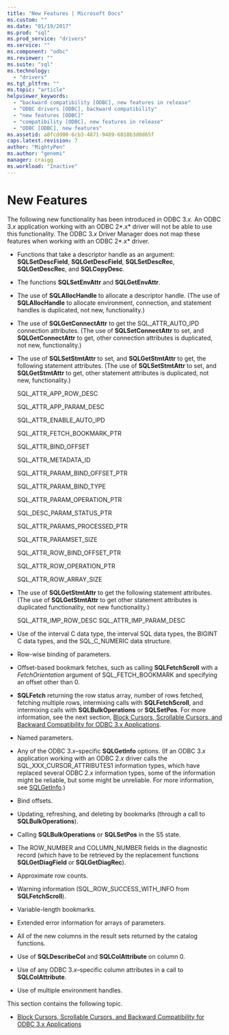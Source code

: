 ```yaml
---
title: "New Features | Microsoft Docs"
ms.custom: ""
ms.date: "01/19/2017"
ms.prod: "sql"
ms.prod_service: "drivers"
ms.service: ""
ms.component: "odbc"
ms.reviewer: ""
ms.suite: "sql"
ms.technology: 
  - "drivers"
ms.tgt_pltfrm: ""
ms.topic: "article"
helpviewer_keywords: 
  - "backward compatibility [ODBC], new features in release"
  - "ODBC drivers [ODBC], backward compatibility"
  - "new features [ODBC]"
  - "compatibility [ODBC], new features in release"
  - "ODBC [ODBC], new features"
ms.assetid: a8fcdd00-6cb3-4871-9489-6018b3d0d65f
caps.latest.revision: 7
author: "MightyPen"
ms.author: "genemi"
manager: craigg
ms.workload: "Inactive"
---
```

# New Features
The following new functionality has been introduced in ODBC 3.*x*. An ODBC 3.*x* application working with an ODBC 2*.x* driver will not be able to use this functionality. The ODBC 3.*x* Driver Manager does not map these features when working with an ODBC 2*.x* driver.  
  
-   Functions that take a descriptor handle as an argument: **SQLSetDescField**, **SQLGetDescField**, **SQLSetDescRec**, **SQLGetDescRec**, and **SQLCopyDesc**.  
  
-   The functions **SQLSetEnvAttr** and **SQLGetEnvAttr**.  
  
-   The use of **SQLAllocHandle** to allocate a descriptor handle. (The use of **SQLAllocHandle** to allocate environment, connection, and statement handles is duplicated, not new, functionality.)  
  
-   The use of **SQLGetConnectAttr** to get the SQL_ATTR_AUTO_IPD connection attributes. (The use of **SQLSetConnectAttr** to set, and **SQLGetConnectAttr** to get, other connection attributes is duplicated, not new, functionality.)  
  
-   The use of **SQLSetStmtAttr** to set, and **SQLGetStmtAttr** to get, the following statement attributes. (The use of **SQLSetStmtAttr** to set, and **SQLGetStmtAttr** to get, other statement attributes is duplicated, not new, functionality.)  
  
     SQL_ATTR_APP_ROW_DESC  
  
     SQL_ATTR_APP_PARAM_DESC  
  
     SQL_ATTR_ENABLE_AUTO_IPD  
  
     SQL_ATTR_FETCH_BOOKMARK_PTR  
  
     SQL_ATTR_BIND_OFFSET  
  
     SQL_ATTR_METADATA_ID  
  
     SQL_ATTR_PARAM_BIND_OFFSET_PTR  
  
     SQL_ATTR_PARAM_BIND_TYPE  
  
     SQL_ATTR_PARAM_OPERATION_PTR  
  
     SQL_DESC_PARAM_STATUS_PTR  
  
     SQL_ATTR_PARAMS_PROCESSED_PTR  
  
     SQL_ATTR_PARAMSET_SIZE  
  
     SQL_ATTR_ROW_BIND_OFFSET_PTR  
  
     SQL_ATTR_ROW_OPERATION_PTR  
  
     SQL_ATTR_ROW_ARRAY_SIZE  
  
-   The use of **SQLGetStmtAttr** to get the following statement attributes. (The use of **SQLGetStmtAttr** to get other statement attributes is duplicated functionality, not new functionality.)  
  
     SQL_ATTR_IMP_ROW_DESC SQL_ATTR_IMP_PARAM_DESC  
  
-   Use of the interval C data type, the interval SQL data types, the BIGINT C data types, and the SQL_C_NUMERIC data structure.  
  
-   Row-wise binding of parameters.  
  
-   Offset-based bookmark fetches, such as calling **SQLFetchScroll** with a *FetchOrientation* argument of SQL_FETCH_BOOKMARK and specifying an offset other than 0.  
  
-   **SQLFetch** returning the row status array, number of rows fetched, fetching multiple rows, intermixing calls with **SQLFetchScroll**, and intermixing calls with **SQLBulkOperations** or **SQLSetPos**. For more information, see the next section, [Block Cursors, Scrollable Cursors, and Backward Compatibility for ODBC 3.x Applications](../../../odbc/reference/develop-app/block-cursors-scrollable-backward-compatibility-odbc-3-x-applications.md).  
  
-   Named parameters.  
  
-   Any of the ODBC 3.*x*–specific **SQLGetInfo** options. (If an ODBC 3.*x* application working with an ODBC 2.*x* driver calls the SQL_XXX_CURSOR_ATTRIBUTES1 information types, which have replaced several ODBC 2.*x* information types, some of the information might be reliable, but some might be unreliable. For more information, see [SQLGetInfo](../../../odbc/reference/syntax/sqlgetinfo-function.md).)  
  
-   Bind offsets.  
  
-   Updating, refreshing, and deleting by bookmarks (through a call to **SQLBulkOperations**).  
  
-   Calling **SQLBulkOperations** or **SQLSetPos** in the S5 state.  
  
-   The ROW_NUMBER and COLUMN_NUMBER fields in the diagnostic record (which have to be retrieved by the replacement functions **SQLGetDiagField** or **SQLGetDiagRec**).  
  
-   Approximate row counts.  
  
-   Warning information (SQL_ROW_SUCCESS_WITH_INFO from **SQLFetchScroll**).  
  
-   Variable-length bookmarks.  
  
-   Extended error information for arrays of parameters.  
  
-   All of the new columns in the result sets returned by the catalog functions.  
  
-   Use of **SQLDescribeCol** and **SQLColAttribute** on column 0.  
  
-   Use of any ODBC 3.*x*–specific column attributes in a call to **SQLColAttribute**.  
  
-   Use of multiple environment handles.  
  
 This section contains the following topic.  
  
-   [Block Cursors, Scrollable Cursors, and Backward Compatibility for ODBC 3.x Applications](../../../odbc/reference/develop-app/block-cursors-scrollable-backward-compatibility-odbc-3-x-applications.md)
